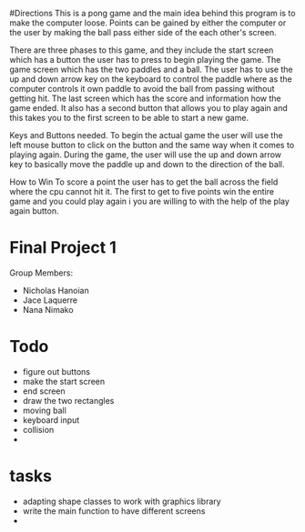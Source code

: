 #Directions
This is a pong game and the main idea behind this program is to make the 
computer loose. Points can be gained by either the computer or the 
user by making the ball pass either side of the each other's screen.

There are three phases to this game, and they include the start screen
which has a button the user has to press to begin playing the game.
The game screen which has the two paddles and a ball. The user has to
use the up and down arrow key on the keyboard to control the paddle where as
the computer controls it own paddle to avoid the ball from passing without getting hit.
The last screen which has the score and information how the game 
ended. It also has a second button that allows you to play again and 
this takes you  to the first screen to be able to start a new game.

Keys and Buttons needed. 
To begin the actual game the user will use the left mouse button to
click on the button and the same way when it comes to playing again.
During the game, the user will use the up and down arrow key to basically 
move the paddle up and down to the direction of the ball.   

How to Win
To score a point the user has to get the ball across the field
where the cpu cannot hit it. The first to get to five points win the 
entire game and you could play again i you are willing to with the 
help of the play again button.
# Final Project 1
Group Members:
* Nicholas Hanoian
* Jace Laquerre
* Nana Nimako



# Todo

* figure out buttons
* make the start screen
* end screen
* draw the two rectangles
* moving ball
* keyboard input
* collision
* 


# tasks
* adapting shape classes to work with graphics library
* write the main function to have different screens
* 
